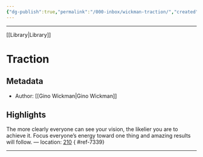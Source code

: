 ```yaml
---
{"dg-publish":true,"permalink":"/000-inbox/wickman-traction/","created":"2023-05-20T23:58:26.000-04:00","updated":"2025-03-21T17:36:23.000-04:00"}
---
```


---
[[Library\|Library]]

# Traction
## Metadata
* Author: [[Gino Wickman\|Gino Wickman]]

## Highlights
The more clearly everyone can see your vision, the likelier you are to achieve it. Focus everyone’s energy toward one thing and amazing results will follow. — location: [210]()
{ #ref-7339}


---
